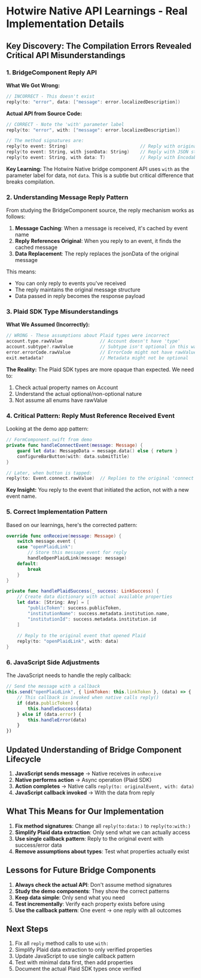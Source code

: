 # Hotwire Native API Learnings - Real Implementation Details

## Key Discovery: The Compilation Errors Revealed Critical API Misunderstandings

### 1. BridgeComponent Reply API

**What We Got Wrong:**
```swift
// INCORRECT - This doesn't exist
reply(to: "error", data: ["message": error.localizedDescription])
```

**Actual API from Source Code:**
```swift
// CORRECT - Note the 'with' parameter label
reply(to: "error", with: ["message": error.localizedDescription])

// The method signatures are:
reply(to event: String)                           // Reply with original message
reply(to event: String, with jsonData: String)    // Reply with JSON string
reply(to event: String, with data: T)             // Reply with Encodable data
```

**Key Learning:** The Hotwire Native bridge component API uses `with` as the parameter label for data, not `data`. This is a subtle but critical difference that breaks compilation.

### 2. Understanding Message Reply Pattern

From studying the BridgeComponent source, the reply mechanism works as follows:

1. **Message Caching**: When a message is received, it's cached by event name
2. **Reply References Original**: When you reply to an event, it finds the cached message
3. **Data Replacement**: The reply replaces the jsonData of the original message

This means:
- You can only reply to events you've received
- The reply maintains the original message structure
- Data passed in reply becomes the response payload

### 3. Plaid SDK Type Misunderstandings

**What We Assumed (Incorrectly):**
```swift
// WRONG - These assumptions about Plaid types were incorrect
account.type.rawValue              // Account doesn't have 'type'
account.subtype?.rawValue          // Subtype isn't optional in this way
error.errorCode.rawValue           // ErrorCode might not have rawValue
exit.metadata?                     // Metadata might not be optional
```

**The Reality:**
The Plaid SDK types are more opaque than expected. We need to:
1. Check actual property names on Account
2. Understand the actual optional/non-optional nature
3. Not assume all enums have rawValue

### 4. Critical Pattern: Reply Must Reference Received Event

Looking at the demo app pattern:
```swift
// FormComponent.swift from demo
private func handleConnectEvent(message: Message) {
    guard let data: MessageData = message.data() else { return }
    configureBarButton(with: data.submitTitle)
}

// Later, when button is tapped:
reply(to: Event.connect.rawValue)  // Replies to the original 'connect' event
```

**Key Insight:** You reply to the event that initiated the action, not with a new event name.

### 5. Correct Implementation Pattern

Based on our learnings, here's the corrected pattern:

```swift
override func onReceive(message: Message) {
    switch message.event {
    case "openPlaidLink":
        // Store this message event for reply
        handleOpenPlaidLink(message: message)
    default:
        break
    }
}

private func handlePlaidSuccess(_ success: LinkSuccess) {
    // Create data dictionary with actual available properties
    let data: [String: Any] = [
        "publicToken": success.publicToken,
        "institutionName": success.metadata.institution.name,
        "institutionId": success.metadata.institution.id
    ]
    
    // Reply to the original event that opened Plaid
    reply(to: "openPlaidLink", with: data)
}
```

### 6. JavaScript Side Adjustments

The JavaScript needs to handle the reply callback:

```javascript
// Send the message with a callback
this.send("openPlaidLink", { linkToken: this.linkToken }, (data) => {
    // This callback is invoked when native calls reply()
    if (data.publicToken) {
        this.handleSuccess(data)
    } else if (data.error) {
        this.handleError(data)
    }
})
```

## Updated Understanding of Bridge Component Lifecycle

1. **JavaScript sends message** → Native receives in `onReceive`
2. **Native performs action** → Async operation (Plaid SDK)
3. **Action completes** → Native calls `reply(to: originalEvent, with: data)`
4. **JavaScript callback invoked** → With the data from reply

## What This Means for Our Implementation

1. **Fix method signatures**: Change all `reply(to:data:)` to `reply(to:with:)`
2. **Simplify Plaid data extraction**: Only send what we can actually access
3. **Use single callback pattern**: Reply to the original event with success/error data
4. **Remove assumptions about types**: Test what properties actually exist

## Lessons for Future Bridge Components

1. **Always check the actual API**: Don't assume method signatures
2. **Study the demo components**: They show the correct patterns
3. **Keep data simple**: Only send what you need
4. **Test incrementally**: Verify each property exists before using
5. **Use the callback pattern**: One event → one reply with all outcomes

## Next Steps

1. Fix all `reply` method calls to use `with:`
2. Simplify Plaid data extraction to only verified properties
3. Update JavaScript to use single callback pattern
4. Test with minimal data first, then add properties
5. Document the actual Plaid SDK types once verified